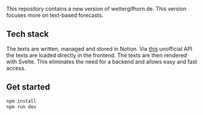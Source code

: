 This repository contains a new version of wettergifhorn.de. This version focuses more on text-based forecasts.

## Tech stack

The texts are written, managed and stored in Notion. Via [this](https://github.com/splitbee/notion-api-worker) unofficial API the texts are loaded directly in the frontend. The texts are then rendered with Svelte. This eliminates the need for a backend and allows easy and fast access.

## Get started

```bash
npm install
npm run dev
```
